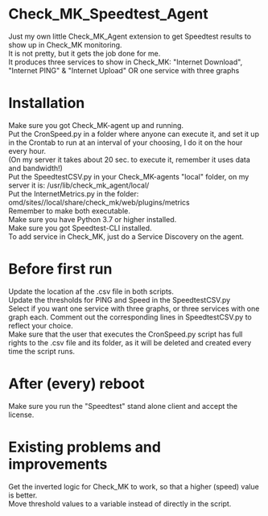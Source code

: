 # Check_MK_Speedtest_Agent
Just my own little Check_MK_Agent extension to get Speedtest results to show up in Check_MK monitoring.<br>
It is not pretty, but it gets the job done for me.<br>
It produces three services to show in Check_MK: "Internet Download", "Internet PING" & "Internet Upload" OR one service with three graphs<br>

# Installation
Make sure you got Check_MK-agent up and running.<br>
Put the CronSpeed.py in a folder where anyone can execute it, and set it up in the Crontab to run at an interval of your choosing, I do it on the hour every hour. <br>
(On my server it takes about 20 sec. to execute it, remember it uses data and bandwidth!)<br>
Put the SpeedtestCSV.py in your Check_MK-agents "local" folder, on my server it is: /usr/lib/check_mk_agent/local/<br>
Put the InternetMetrics.py in the folder: omd/sites/<site>/local/share/check_mk/web/plugins/metrics <br>
Remember to make both executable.<br>
Make sure you have Python 3.7 or higher installed.<br>
Make sure you got Speedtest-CLI installed.<br>
To add service in Check_MK, just do a Service Discovery on the agent.<br>

# Before first run
Update the location af the .csv file in both scripts.<br>
Update the thresholds for PING and Speed in the SpeedtestCSV.py<br>
Select if you want one service with three graphs, or three services with one graph each. Comment out the corresponding lines in SpeedtestCSV.py to reflect your choice.<br>
Make sure that the user that executes the CronSpeed.py script has full rights to the .csv file and its folder, as it will be deleted and created every time the script runs.<br>

# After (every) reboot
Make sure you run the "Speedtest" stand alone client and accept the license.<br>

# Existing problems and improvements
Get the inverted logic for Check_MK to work, so that a higher (speed) value is better. <br>
Move threshold values to a variable instead of directly in the script.<br>
